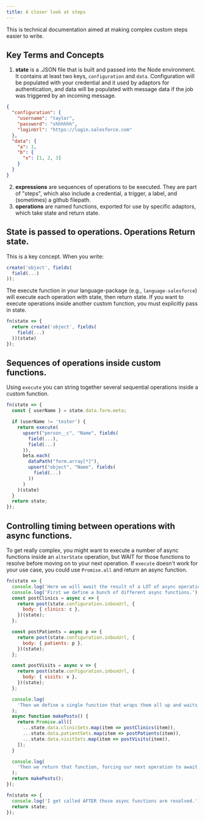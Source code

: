 ```yaml
---
title: A closer look at steps
---
```


This is technical documentation aimed at making complex custom steps easier to
write.

## Key Terms and Concepts

1. **state** is a .JSON file that is built and passed into the Node environment.
   It contains at least two keys, `configuration` and `data`. Configuration will
   be populated with your credential and it used by adaptors for authentication,
   and data will be populated with message data if the job was triggered by an
   incoming message.

```json
{
  "configuration": {
    "username": "taylor",
    "password": "shhhhhh",
    "loginUrl": "https://login.salesforce.com"
  },
  "data": {
    "a": 1,
    "b": {
      "x": [1, 2, 3]
    }
  }
}
```

2. **expressions** are sequences of operations to be executed. They are part of
   "steps", which also include a credential, a trigger, a label, and (sometimes)
   a github filepath.
3. **operations** are named functions, exported for use by specific adaptors,
   which take state and return state.

## State is passed to operations. Operations Return state.

This is a key concept. When you write:

```js
create('object', fields(
  field(...)
));
```

The execute function in your language-package (e.g., `language-salesforce`) will
execute each operation with state, then return state. If you want to execute
operations inside another custom function, you must explicitly pass in state.

```js
fn(state => {
  return create('object', fields(
    field(...)
  ))(state)
});
```

## Sequences of operations inside custom functions.

Using `execute` you can string together several sequential operations inside a
custom function.

```js
fn(state => {
  const { userName } = state.data.form.meta;

  if (userName != 'tester') {
    return execute(
      upsert("person__c", "Name", fields(
        field(...),
        field(...)
      )),
      beta.each(
        dataPath("form.array[*]"),
        upsert("object", "Name", fields(
          field(...)
        ))
      )
    )(state)
  }
  return state;
});
```

## Controlling timing between operations with async functions.

To get really complex, you might want to execute a number of async functions
inside an `alterState` operation, but WAIT for those functions to resolve before
moving on to your next operation. If `execute` doesn't work for your use case,
you could use `Promise.all` and return an async function.

```js
fn(state => {
  console.log('Here we will await the result of a LOT of async operations.');
  console.log('First we define a bunch of different async functions.');
  const postClinics = async c => {
    return post(state.configuration.inboxUrl, {
      body: { clinics: c },
    })(state);
  };

  const postPatients = async p => {
    return post(state.configuration.inboxUrl, {
      body: { patients: p },
    })(state);
  };

  const postVisits = async v => {
    return post(state.configuration.inboxUrl, {
      body: { visits: v },
    })(state);
  };

  console.log(
    'Then we define a single function that wraps them all up and waits for all the individual functions to resolve.'
  );
  async function makePosts() {
    return Promise.all([
      ...state.data.clinicSets.map(item => postClinics(item)),
      ...state.data.patientSets.map(item => postPatients(item)),
      ...state.data.visitSets.map(item => postVisits(item)),
    ]);
  }

  console.log(
    'Then we return that function, forcing our next operation to await the result of this one.'
  );
  return makePosts();
});

fn(state => {
  console.log('I get called AFTER those async functions are resolved.');
  return state;
});
```
